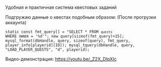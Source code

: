 Удобная и практичная система квестовых заданий

Подгружаю данные о квестах подобным образом: (После прогрузки аккаунта)

<code>static const fmt_query[] = "SELECT * FROM `quests` WHERE `OWNER` = '%d'";
new query[sizeof(fmt_query)+15];
mysql_format(dbHandle, query, sizeof(query), fmt_query, player_info[playerid][ID]);
mysql_tquery(dbHandle, query, "LOAD_PLAYER_QUESTS", "d", playerid);</code>


Видео-демонстрация: https://youtu.be/_Z2X_DIpXIc
